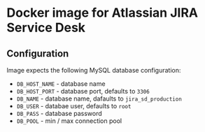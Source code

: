 # Docker image for Atlassian JIRA Service Desk

## Configuration

Image expects the following MySQL database configuration:

* `DB_HOST_NAME` - database name
* `DB_HOST_PORT` - database port, defaults to `3306`
* `DB_NAME` - database name, dafaults to `jira_sd_production`
* `DB_USER` - databae user, defaults to `root`
* `DB_PASS` - database password
* `DB_POOL` - min / max connection pool
